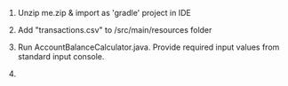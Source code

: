 1. Unzip me.zip & import as 'gradle' project in IDE

2. Add "transactions.csv" to /src/main/resources folder

3. Run AccountBalanceCalculator.java. Provide required input values from standard input console.

4.




